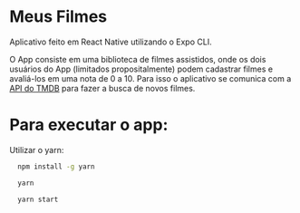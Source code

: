 # Meus Filmes

Aplicativo feito em React Native utilizando o Expo CLI.

O App consiste em uma biblioteca de filmes assistidos, onde os dois usuários do App (limitados propositalmente) podem cadastrar filmes e avaliá-los em uma nota de 0 a 10. Para isso o aplicativo se comunica com a [API do TMDB](https://www.themoviedb.org/documentation/api) para fazer a busca de novos filmes.

# Para executar o app:

Utilizar o yarn:

```bash
  npm install -g yarn
```

```bash
  yarn
```

```bash
  yarn start
```
